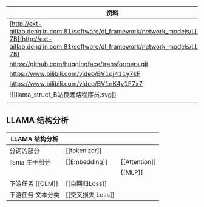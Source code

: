 
| 资料                                                                                                                                                               |
| ---------------------------------------------------------------------------------------------------------------------------------------------------------------- |
| [http://ext-gitlab.denglin.com:81/software/dl_framework/network_models/LLaMA-7B](http://ext-gitlab.denglin.com:81/software/dl_framework/network_models/LLaMA-7B) |
| https://github.com/huggingface/transformers.git                                                                                                                  |
| https://www.bilibili.com/video/BV1qj411y7kF                                                                                                                      |
| https://www.bilibili.com/video/BV1nK4y1F7x7                                                                                                                      |
| ![[llama_struct_B站良睦路程序员.svg]]                                                                                                                                   |
|                                                                                                                                                                  |

## LLAMA 结构分析
| LLAMA 结构分析   |               |               |
| ------------ | ------------- | ------------- |
| 分词的部分        | [[tokenizer]] |               |
| llama 主干部分   | [[Embedding]] | [[Attention]] |
|              |               | [[MLP]]       |
| 下游任务 [[CLM]] | [[自回归Loss]]   |               |
| 下游任务 文本分类    | [[交叉损失 Loss]] |               |
